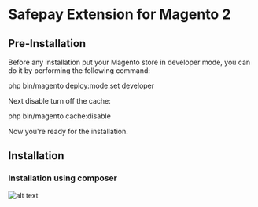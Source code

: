 # Safepay Extension for Magento 2

## Pre-Installation

Before any installation put your Magento store in developer mode, you can do it by performing the following command:

php bin/magento deploy:mode:set developer

Next disable turn off the cache:

php bin/magento cache:disable

Now you're ready for the installation.

## Installation

### Installation using composer




![alt text](http://url/to/img.png)

